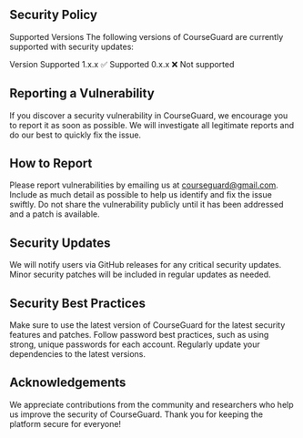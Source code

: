 ## Security Policy
Supported Versions
The following versions of CourseGuard are currently supported with security updates:

Version	Supported
1.x.x	✅ Supported
0.x.x	❌ Not supported

## Reporting a Vulnerability
If you discover a security vulnerability in CourseGuard, we encourage you to report it as soon as possible. We will investigate all legitimate reports and do our best to quickly fix the issue.

## How to Report
Please report vulnerabilities by emailing us at courseguard@gmail.com. Include as much detail as possible to help us identify and fix the issue swiftly.
Do not share the vulnerability publicly until it has been addressed and a patch is available.

## Security Updates
We will notify users via GitHub releases for any critical security updates.
Minor security patches will be included in regular updates as needed.

## Security Best Practices
Make sure to use the latest version of CourseGuard for the latest security features and patches.
Follow password best practices, such as using strong, unique passwords for each account.
Regularly update your dependencies to the latest versions.

## Acknowledgements
We appreciate contributions from the community and researchers who help us improve the security of CourseGuard. Thank you for keeping the platform secure for everyone!
